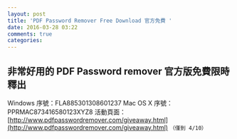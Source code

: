 ```yaml
---
layout: post
title: 'PDF Password Remover Free Download 官方免費 '
date: 2016-03-28 03:22
comments: true
categories: 
---
```

## 非常好用的 PDF Password remover 官方版免費限時釋出

Windows 序號：FLA885301308601237
Mac OS X 序號：PPRMAC873416580123XYZ8
活動頁面：[http://www.pdfpasswordremover.com/giveaway.html](http://www.pdfpasswordremover.com/giveaway.html)
`（僅到 4/10）`
